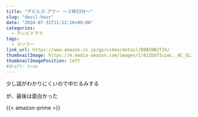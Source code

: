 ```yaml
---
title: "デビルズ･アワー ～３時33分～"
slug: "devil-hour"
date: "2024-07-31T11:12:16+09:00"
categories:
  - テレビドラマ
tags:
  - スリラー
link_url: https://www.amazon.co.jp/gp/video/detail/B0B5NNJTJX/
thumbnailImage: https://m.media-amazon.com/images/I/81ZbU7IuieL._AC_UL320_.jpg
thumbnailImagePosition: left
#draft: true
---
```

少し話がわかりにくいので中だるみする
<!--more-->
が、最後は面白かった

{{< amazon-prime >}}
